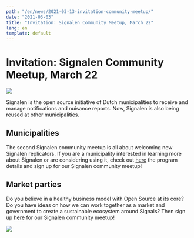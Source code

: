 ```yaml
---
path: "/en/news/2021-03-13-invitation-community-meetup/"
date: "2021-03-03"
title: "Invitation: Signalen Community Meetup, March 22"
lang: en
template: default
---
```


# Invitation: Signalen Community Meetup, March 22

![](https://i.imgur.com/i8WDdQb.png)

Signalen is the open source initiative of Dutch municipalities to receive and manage notifications and nuisance reports. Now, Signalen is also being reused at other municipalities.

## Municipalities

The second Signalen community meetup is all about welcoming new Signalen replicators. If you are a municipality interested in learning more about Signalen or are considering using it, check out [here](https://eventyay.com/e/12fbd0dc) the program details and sign up for our Signalen community meetup!

## Market parties

Do you believe in a healthy business model with Open Source at its core? Do you have ideas on how we can work together as a market and government to create a sustainable ecosystem around Signals? Then sign up [here](https://eventyay.com/e/12fbd0dc) for our Signalen community meetup!

![](https://i.imgur.com/X3chJeM.png)
